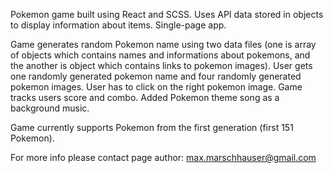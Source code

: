 Pokemon game built using React and SCSS. Uses API data stored in objects to display information about items. Single-page app.

Game generates random Pokemon name using two data files (one is array of objects which contains names and informations about pokemons, and the another is object which contains links to pokemon images). User gets one randomly generated pokemon name and four randomly generated pokemon images. User has to click on the right pokemon image. Game tracks users score and combo. Added Pokemon theme song as a background music.

Game currently supports Pokemon from the first generation (first 151 Pokemon).

For more info please contact page author: max.marschhauser@gmail.com

